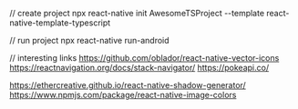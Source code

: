 // create project
npx react-native init AwesomeTSProject --template react-native-template-typescript

// run project
npx react-native run-android

// interesting links
https://github.com/oblador/react-native-vector-icons
https://reactnavigation.org/docs/stack-navigator/
https://pokeapi.co/

https://ethercreative.github.io/react-native-shadow-generator/
https://www.npmjs.com/package/react-native-image-colors